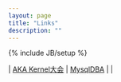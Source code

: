 ```yaml
---
layout: page
title: "Links"
description: ""
---
```

{% include JB/setup %}

| [AKA Kernel大会](http://www.ckernel.org/) | [MysqlDBA](http://mysqldba.cn) | |
